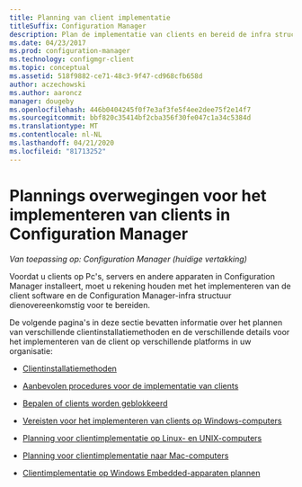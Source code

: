 ```yaml
---
title: Planning van client implementatie
titleSuffix: Configuration Manager
description: Plan de implementatie van clients en bereid de infra structuur voor in Configuration Manager.
ms.date: 04/23/2017
ms.prod: configuration-manager
ms.technology: configmgr-client
ms.topic: conceptual
ms.assetid: 518f9882-ce71-48c3-9f47-cd968cfb658d
author: aczechowski
ms.author: aaroncz
manager: dougeby
ms.openlocfilehash: 446b0404245f0f7e3af3fe5f4ee2dee75f2e14f7
ms.sourcegitcommit: bbf820c35414bf2cba356f30fe047c1a34c5384d
ms.translationtype: MT
ms.contentlocale: nl-NL
ms.lasthandoff: 04/21/2020
ms.locfileid: "81713252"
---
```

# <a name="planning-considerations-for-deploying-clients-in-configuration-manager"></a>Plannings overwegingen voor het implementeren van clients in Configuration Manager

*Van toepassing op: Configuration Manager (huidige vertakking)*

Voordat u clients op Pc's, servers en andere apparaten in Configuration Manager installeert, moet u rekening houden met het implementeren van de client software en de Configuration Manager-infra structuur dienovereenkomstig voor te bereiden.  

 De volgende pagina's in deze sectie bevatten informatie over het plannen van verschillende clientinstallatiemethoden en de verschillende details voor het implementeren van de client op verschillende platforms in uw organisatie:  

-   [Clientinstallatiemethoden](../../../../core/clients/deploy/plan/client-installation-methods.md)  

-   [Aanbevolen procedures voor de implementatie van clients](../../../../core/clients/deploy/plan/best-practices-for-client-deployment.md)  

-   [Bepalen of clients worden geblokkeerd](../../../../core/clients/deploy/plan/determine-whether-to-block-clients.md)  

-   [Vereisten voor het implementeren van clients op Windows-computers](../../../../core/clients/deploy/prerequisites-for-deploying-clients-to-windows-computers.md)  

-   [Planning voor clientimplementatie op Linux- en UNIX-computers](../../../../core/clients/deploy/plan/planning-for-client-deployment-to-linux-and-unix-computers.md)  

-   [Planning voor clientimplementatie naar Mac-computers](../../../../core/clients/deploy/plan/planning-for-client-deployment-to-mac-computers.md)  

-   [Clientimplementatie op Windows Embedded-apparaten plannen](../../../../core/clients/deploy/plan/planning-for-client-deployment-to-windows-embedded-devices.md)  
